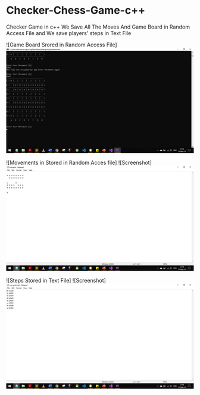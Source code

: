 # Checker-Chess-Game-c++

Checker Game in c++
We Save All The Moves And Game Board in Random Access File
and We save players' steps in Text File





![Game Board Srored in Random Access File] ![Screenshot](Board.png)

![Movements in Stored in Random Acces file] ![Screenshot] ![Screenshot](file.png)


![Steps Stored in Text File] ![Screenshot] ![Screenshot](movements.png)
